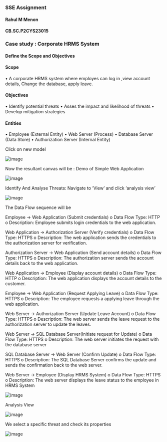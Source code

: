 ### SSE Assignment

#### Rahul M Menon
#### CB.SC.P2CYS23015

### Case study : Corporate HRMS System
#### Define the Scope and Objectives

#### Scope
•	A corporate HRMS system where employes can log in ,view account details, Change the database, apply leave.

#### Objectives
•	Identify potential threats
•	Asses the impact and likelihood of threats
•	Develop mitigation strategies

#### Entities
•	Employee (External Entity)
•	Web Server (Process)
•	Database Server (Data Store)
•	Authorization Server (Internal Entity)

 Click on new model

 ![image](https://github.com/RahulMMenon011/Secure-System-Engineering/assets/140642506/d8695e78-edc9-4b23-92f0-73c7cf70f89c)


Now the resultant canvas will be :
Demo of Simple Web Application

 ![image](https://github.com/RahulMMenon011/Secure-System-Engineering/assets/140642506/d836b7c2-b109-4baf-98af-b6f3e39118b5)

Identify And Analyse Threats:
Navigate to ‘View’ and click ‘analysis view’

![image](https://github.com/RahulMMenon011/Secure-System-Engineering/assets/140642506/e7877c37-7a24-4aa7-a660-c003ce5d1cd7)

The Data Flow sequence will be

Employee -> Web Application (Submit credentials)
o	Data Flow Type: HTTP
o	Description: Employee submits login credentials to the web application.

Web Application -> Authorization Server (Verify credentials)
o	Data Flow Type: HTTPS
o	Description: The web application sends the credentials to the authorization server for verification.

Authorization Server -> Web Application (Send account details)
o	Data Flow Type: HTTPS
o	Description: The authorization server sends the account details back to the web application.

Web Application -> Employee (Display account details)
o	Data Flow Type: HTTP
o	Description: The web application displays the account details to the customer.

Employee -> Web Application (Request Applying Leave)
o	Data Flow Type: HTTPS
o	Description: The employee requests a applying leave through the web application.

Web Server -> Authorization Server (Update Leave Account)
o	Data Flow Type: HTTPS
o	Description: The web server sends the leave request to the authorization server to update the leaves.

Web Server -> SQL Database Server(Initiate request for Update)
o	Data Flow Type: HTTPS
o	Description: The web server initiates the request with the database server

SQL Database Server -> Web Server (Confirm Update)
o	Data Flow Type: HTTPS
o	Description: The SQL Database Server confirms the update and sends the confirmation back to the web server.

Web Server -> Employee (Display HRMS System)
o	Data Flow Type: HTTPS
o	Description: The web server displays the leave status to the employee in HRMS System

![image](https://github.com/RahulMMenon011/Secure-System-Engineering/assets/140642506/a71cf413-d191-4111-82b1-e9cdfa983b59)

Analysis View

![image](https://github.com/RahulMMenon011/Secure-System-Engineering/assets/140642506/f8d0cf51-091e-4e4c-87dd-93ccbee698c0)

We select a specific threat and check its properties

![image](https://github.com/RahulMMenon011/Secure-System-Engineering/assets/140642506/525594e3-bbf5-4293-a757-58c420a6aec0)



